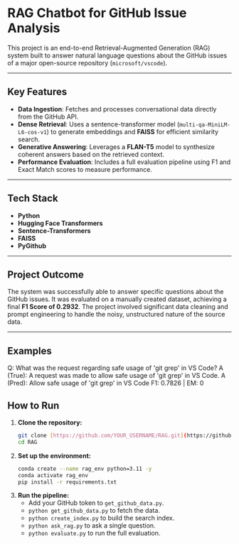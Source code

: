# RAG Chatbot for GitHub Issue Analysis

This project is an end-to-end Retrieval-Augmented Generation (RAG) system built to answer natural language questions about the GitHub issues of a major open-source repository (`microsoft/vscode`).

---

## Key Features
- **Data Ingestion**: Fetches and processes conversational data directly from the GitHub API.
- **Dense Retrieval**: Uses a sentence-transformer model (`multi-qa-MiniLM-L6-cos-v1`) to generate embeddings and **FAISS** for efficient similarity search.
- **Generative Answering**: Leverages a **FLAN-T5** model to synthesize coherent answers based on the retrieved context.
- **Performance Evaluation**: Includes a full evaluation pipeline using F1 and Exact Match scores to measure performance.

---

## Tech Stack
- **Python**
- **Hugging Face Transformers**
- **Sentence-Transformers**
- **FAISS**
- **PyGithub**

---

## Project Outcome
The system was successfully able to answer specific questions about the GitHub issues. It was evaluated on a manually created dataset, achieving a final **F1 Score of 0.2932**. The project involved significant data cleaning and prompt engineering to handle the noisy, unstructured nature of the source data.

---

## Examples

Q: What was the request regarding safe usage of 'git grep' in VS Code?
A (True): A request was made to allow safe usage of 'git grep' in VS Code.
A (Pred): Allow safe usage of 'git grep' in VS Code
F1: 0.7826 | EM: 0

## How to Run
1.  **Clone the repository:**
    ```bash
    git clone [https://github.com/YOUR_USERNAME/RAG.git](https://github.com/YOUR_USERNAME/RAG.git)
    cd RAG
    ```
2.  **Set up the environment:**
    ```bash
    conda create --name rag_env python=3.11 -y
    conda activate rag_env
    pip install -r requirements.txt
    ```
3.  **Run the pipeline:**
    - Add your GitHub token to `get_github_data.py`.
    - `python get_github_data.py` to fetch the data.
    - `python create_index.py` to build the search index.
    - `python ask_rag.py` to ask a single question.
    - `python evaluate.py` to run the full evaluation.
